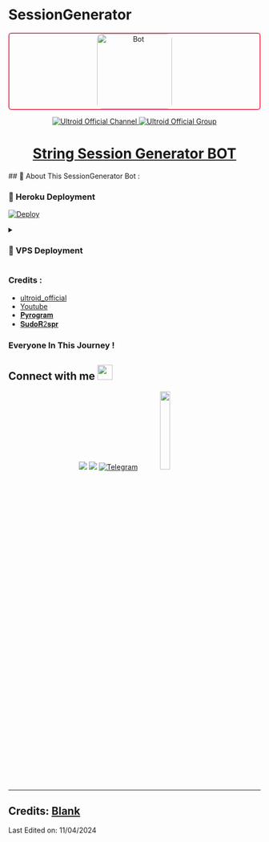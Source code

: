 # SessionGenerator

<div align="center" style="border: 2px solid #e94560; border-radius: 6px; overflow: hidden;">
  <img src="https://yt3.googleusercontent.com/p9g9i5N55WgCn1mFFjl8iut4BOd0O4RRjn7WB_Silj9JmJ42tE-yhdZ0oR_7m-F4kGHT22Br=s176-c-k-c0x00ffffff-no-rj" alt="Bot" width="150" style="border-radius: 10px;">
</div>

<p align="center">
  <a href="https://t.me/ultroid_official">
    <img src="https://img.shields.io/badge/Ultroid%20%F0%9D%95%8F%20Official-Channel-blue?style=for-the-badge&logo=telegram" alt="Ultroid Official Channel">
  </a>
  <a href="https://t.me/ultroidofficial_chat">
    <img src="https://img.shields.io/badge/Ultroid%20%F0%9D%95%8F%20Official-Group-blue?style=for-the-badge&logo=telegram" alt="Ultroid Official Group">
  </a>
</p>

<h1 align="center">
  <a href="https://telegram.me/ultroid_official">String Session Generator BOT</a>
</h1>
## 🍁 About This SessionGenerator Bot :

### 🚀 Heroku Deployment

[![Deploy](https://www.herokucdn.com/deploy/button.svg)](https://heroku.com/deploy?template=https://github.com/sahildesai07/string-session-generator)

<details>
<summary><h3>
<b> 🚀 VPS Deployment </b>
</h3></summary>

- Get your [Necessary Variables](https://github.com/sahildesai07/SessionGenerator/blob/main/sample.env)
- Upgrade and Update by :
`sudo apt-get update && sudo apt-get upgrade -y`
- Install required packages by :
`sudo apt-get install python3-pip -y`
- Install pip by :
`sudo pip3 install -U pip`
- Clone the repository by :
`git clone https://github.com/SudoR2spr/SessionGenerator && cd SessionGenerator`
- Install requirements by :
`pip3 install -U -r requirements.txt`
- Fill your variables in config by :
`vi sample.env`
- Rename the env file by :
`mv sample.env .env`
- Press `I` on the keyboard for editing config

- Press `Ctrl+C` when you're done with editing config and `:wq` to save the config
- Install tmux to keep running your bot when you close the terminal by :
`sudo apt install tmux && tmux`
- Finally run the bot by :
`bash start`
- For getting out from tmux session

- Press `Ctrl+b` and then `d`

</details>

### Credits : 
- [ultroid_official](https://youtube.com/@ultroidofficial)
- [Youtube](https://www.youtube.com/@ultroidofficial)
- [𝐏𝐲𝐫𝐨𝐠𝐫𝐚𝐦](https://docs.pyrogram.org)
- [𝐒𝐮𝐝𝐨𝐑2𝐬𝐩𝐫](https://github.com/SudoR2spr)

### Everyone In This Journey !

## Connect with me <img src="https://media.giphy.com/media/iY8CRBdQXODJSCERIr/giphy.gif" width="30px">
<p align="center">
<a href="https://telegram.dog/ultroidofficial_chat"><img src="https://img.shields.io/badge/-Support Gʀᴏᴜᴘ%20%20-0077B5?style=flat&logo=Telegram&logoColor=white"/></a>
<a href="https://telegram.dog/ultroid_official"><img src="https://img.shields.io/badge/-Channel%20%20-0077B5?style=flat&logo=Telegram&logoColor=white"/></a>  
<a href="https://telegram.dog/ultroidxTeam"><img title="Telegram" src="https://img.shields.io/static/v1?label=UltroidxTeam&message=TG&color=blue-green"></a> 
<img src="https://media.giphy.com/media/jpVnC65DmYeyRL4LHS/giphy.gif" width="20%"> 
</p>
 
-----
## Credits: [Blank](https://telegram.dog/ultroidxTeam)

Last Edited on: 11/04/2024

